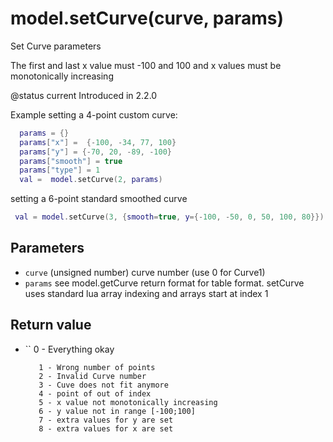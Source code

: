 # model.setCurve\(curve, params\)

Set Curve parameters

The first and last x value must -100 and 100 and x values must be monotonically increasing

@status current Introduced in 2.2.0

Example setting a 4-point custom curve:

```lua
  params = {}
  params["x"] =  {-100, -34, 77, 100}
  params["y"] = {-70, 20, -89, -100}
  params["smooth"] = true
  params["type"] = 1
  val =  model.setCurve(2, params)
```

setting a 6-point standard smoothed curve

```lua
 val = model.setCurve(3, {smooth=true, y={-100, -50, 0, 50, 100, 80}})
```

## Parameters

* `curve` \(unsigned number\) curve number \(use 0 for Curve1\)
* `params` see model.getCurve return format for table format. setCurve uses standard lua array indexing and arrays start at index 1

## Return value

* \`\` 0 - Everything okay

  ```text
     1 - Wrong number of points
     2 - Invalid Curve number
     3 - Cuve does not fit anymore
     4 - point of out of index
     5 - x value not monotonically increasing
     6 - y value not in range [-100;100]
     7 - extra values for y are set
     8 - extra values for x are set
  ```


